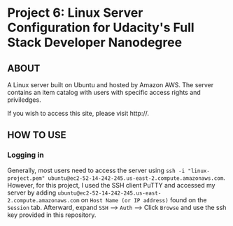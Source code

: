 # Project 6: Linux Server Configuration for Udacity's Full Stack Developer Nanodegree
## ABOUT

A Linux server built on Ubuntu and hosted by Amazon AWS. The server contains an item catalog with users with specific access rights and priviledges.

If you wish to access this site, please visit http://.

## HOW TO USE

### Logging in

Generally, most users need to access the server using ```ssh -i "linux-project.pem" ubuntu@ec2-52-14-242-245.us-east-2.compute.amazonaws.com```. However, for this project, I used the SSH client PuTTY and accessed my server by adding ```ubuntu@ec2-52-14-242-245.us-east-2.compute.amazonaws.com``` on ```Host Name (or IP address)``` found on the ```Session``` tab. Afterward, expand ```SSH``` --> ```Auth``` --> Click ```Browse``` and use the ssh key provided in this repository.




